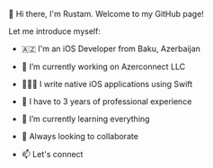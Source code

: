 👋 Hi there, I'm Rustam. Welcome to my GitHub page!

Let me introduce myself:

- 🇦🇿 I'm an iOS Developer from Baku, Azerbaijan
- 🔭 I’m currently working on Azerconnect LLC
- 👨🏻‍💻 I write native iOS applications using Swift
- 🍏 I have to 3 years of professional experience
- 🌱 I’m currently learning everything
- 👯 Always looking to collaborate

- 📫 Let's connect




